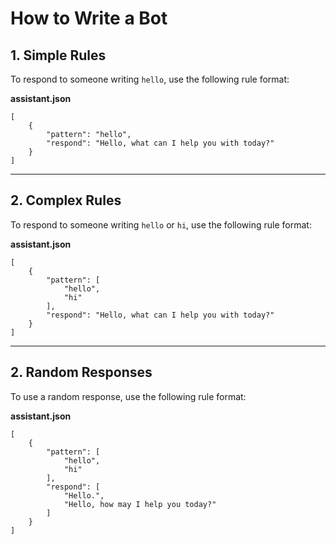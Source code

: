 # How to Write a Bot

## 1. Simple Rules

To respond to someone writing `hello`, use the following rule format:

**assistant.json**

    [
        {
            "pattern": "hello",
            "respond": "Hello, what can I help you with today?"
        }
    ]

----

## 2. Complex Rules

To respond to someone writing `hello` or `hi`, use the following rule format:

**assistant.json**

    [
        {
            "pattern": [
                "hello",
                "hi"
            ],
            "respond": "Hello, what can I help you with today?"
        }
    ]

----

## 2. Random Responses

To use a random response, use the following rule format:

**assistant.json**

    [
        {
            "pattern": [
                "hello",
                "hi"
            ],
            "respond": [
                "Hello.",
                "Hello, how may I help you today?"
            ]
        }
    ]
